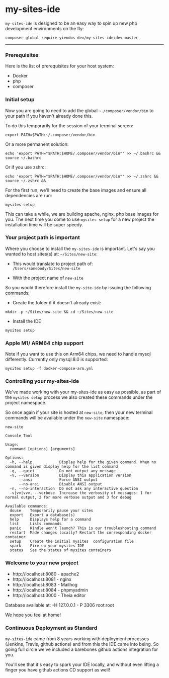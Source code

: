 # my-sites-ide

`my-sites-ide` is designed to be an easy way to spin up new php development environments on the fly: 

`composer global require yiendos-dev/my-sites-ide:dev-master`

---

### Prerequisites

Here is the list of prerequisites for your host system:

* Docker
* php 
* composer

### Initial setup 

Now you are going to need to add the global `~./composer/vendor/bin` to your path if you haven't already done this. 

To do this temporarily for the session of your terminal screen: 

```
export PATH=$PATH:~/.composer/vendor/bin
````

Or a more permanent solution: 

```
echo 'export PATH="$PATH:$HOME/.composer/vendor/bin"' >> ~/.bashrc && 
source ~/.bashrc
```

Or if you use zshrc: 

```
echo 'export PATH="$PATH:$HOME/.composer/vendor/bin"' >> ~/.zshrc && 
source ~/.zshrc && 
```

For the first run, we'll need to create the base images and ensure all dependencies are run: 

```
mysites setup
``` 

This can take a while, we are building apache, nginx, php base images for you. The next time you come to use `mysites setup` for a new project the installation time will be super speedy. 

### Your project path is important

Where you choose to install the `my-sites-ide` is important. Let's say you wanted to host sites(s) at: `~/Sites/new-site`: 

* This would translate to project path of:  
`/Users/somebody/Sites/new-site` 

* With the project name of 
`new-site`

So you would therefore install the `my-site-ide` by issuing the following commands: 

* Create the folder if it doesn't already exist: 
```
mkdir -p ~/Sites/new-site && cd ~/Sites/new-site
```

* Install the IDE 
```
mysites setup
```

### Apple M1/ ARM64 chip support 

Note if you want to use this on Arm64 chips, we need to handle mysql differently. Currently only mysql:8.0 is supported: 

`mysites setup -f docker-compose-arm.yml`

### Controlling your my-sites-ide 

We've made working with your my-sites-ide as easy as possible, as part of the `mysites setup` process we also created these commands under the project namespace. 

So once again if your site is hosted at `new-site`, then your new terminal commands will be available under the `new-site` namespace: 

```
new-site 

Console Tool

Usage:
  command [options] [arguments]

Options:
  -h, --help            Display help for the given command. When no command is given display help for the list command
  -q, --quiet           Do not output any message
  -V, --version         Display this application version
      --ansi            Force ANSI output
      --no-ansi         Disable ANSI output
  -n, --no-interaction  Do not ask any interactive question
  -v|vv|vvv, --verbose  Increase the verbosity of messages: 1 for normal output, 2 for more verbose output and 3 for debug

Available commands:
  douse    Temporarily pause your sites
  export   Export a database(s)
  help     Displays help for a command
  list     Lists commands
  panic    Kindle won't launch? This is our troubleshooting command
  restart  Made changes locally? Restart the corresponding docker container
  setup    Create the initial mysites  configuration file
  spark    Fire up your mysites IDE
  status   See the status of mysites containers
``` 

### Welcome to your new project 

* http://localhost:8080 - apache2
* http://localhost:8081 - nginx
* http://localhost:8083 - Mailhog
* http://localhost:8084 - phpmyadmin
* http://localhost:3000 - Theia editor

Database available at: -H 127.0.0.1 - P 3306 root:root

We hope you feel at home! 


### Continuous Deployment as Standard 

`my-sites-ide` came from 8 years working with deployment processes (Jenkins, Travis, github actions) and from this the IDE came into being. So going full circle we've included a barebones github actions integration for you. 

You'll see that it's easy to spark your IDE locally, and without even lifting a finger you have github actions CD support as well! 
